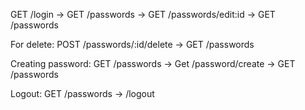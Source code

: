 GET /login -> GET /passwords -> GET /passwords/edit:id -> GET /passwords

For delete: POST /passwords/:id/delete -> GET /passwords

Creating password: GET /passwords -> Get /password/create -> GET /passwords

Logout: GET /passwords -> /logout 
